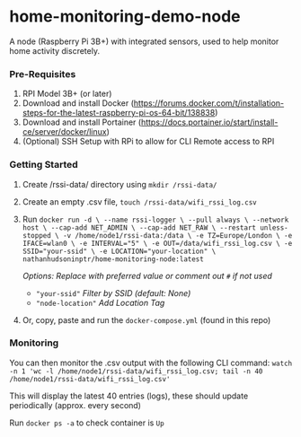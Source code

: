 # home-monitoring-demo-node
A node (Raspberry Pi 3B+) with integrated sensors, used to help monitor home activity discretely. 

### Pre-Requisites
1. RPI Model 3B+ (or later)
2. Download and install Docker (https://forums.docker.com/t/installation-steps-for-the-latest-raspberry-pi-os-64-bit/138838)
3. Download and install Portainer (https://docs.portainer.io/start/install-ce/server/docker/linux)
4. (Optional) SSH Setup with RPi to allow for CLI Remote access to RPI

### Getting Started
1. Create /rssi-data/ directory using `mkdir /rssi-data/`
2. Create an empty .csv file, `touch /rssi-data/wifi_rssi_log.csv`
3. Run `docker run -d \
  --name rssi-logger \
  --pull always \
  --network host \
  --cap-add NET_ADMIN \
  --cap-add NET_RAW \
  --restart unless-stopped \
  -v /home/node1/rssi-data:/data \
  -e TZ=Europe/London \
  -e IFACE=wlan0 \
  -e INTERVAL="5" \
  -e OUT=/data/wifi_rssi_log.csv \
  -e SSID="your-ssid" \
  -e LOCATION="your-location" \
  nathanhudsoninptr/home-monitoring-node:latest`

   *Options: Replace with preferred value or comment out `#` if not used*
   - `"your-ssid"` *Filter by SSID (default: None)*
   - `"node-location"` *Add Location Tag*
4. Or, copy, paste and run the `docker-compose.yml` (found in this repo)

### Monitoring
You can then monitor the .csv output with the following CLI command: `watch -n 1 'wc -l /home/node1/rssi-data/wifi_rssi_log.csv; tail -n 40 /home/node1/rssi-data/wifi_rssi_log.csv'`

This will display the latest 40 entries (logs), these should update periodically (approx. every second) 

Run `docker ps -a` to check container is `Up`
